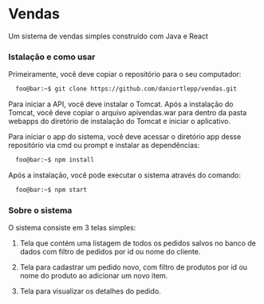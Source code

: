 # Vendas
Um sistema de vendas simples construído com Java e React

### Istalação e como usar

Primeiramente, você deve copiar o repositório para o seu computador:
```zsh
  foo@bar:~$ git clone https://github.com/daniortlepp/vendas.git
```

Para iniciar a API, você deve instalar o Tomcat. Após a instalação do Tomcat, você deve copiar o arquivo apivendas.war para dentro da pasta webapps do diretório de instalação do Tomcat e iniciar o aplicativo.

Para iniciar o app do sistema, você deve acessar o diretório app desse repositório via cmd ou prompt e instalar as dependências:
```zsh
  foo@bar:~$ npm install
```
Após a instalação, você pode executar o sistema através do comando:
```zsh
  foo@bar:~$ npm start
```

### Sobre o sistema

O sistema consiste em 3 telas simples:

1. Tela que contém uma listagem de todos os pedidos salvos no banco de dados com filtro de pedidos por id ou nome do cliente.

2. Tela para cadastrar um pedido novo, com filtro de produtos por id ou nome do produto ao adicionar um novo item.

3. Tela para visualizar os detalhes do pedido.